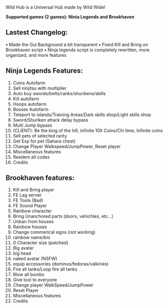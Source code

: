 Wild Hub is a Universal Hub made by Wild Wide!

**Supported games (2 games): Ninia Legends and Brookhaven**

## Lastest Changelog:
 **•** Made the Gui Background a bit transparent
 **•** Fixed Kill and Bring on Brookhaven script
 **•** Ninja legends script is completely rewritten, more organized, and more features

## Ninja Legends Features:
  1. Coins Autofarm
  2. Sell ninjitsu with multiplier
  3. Auto buy swords/belts/ranks/shurikens/skills
  4. Kill autofarm
  5. Hoops autofarm
  6. Bosses Autofarm
  7. Teleport to islands/Training Areas/Dark skills shop/Light skills shop
  8. Sword/Shuriken attack delay bypass
  9. Multi Jump bypass
  10. (CLIENT): Be the king of the hill, infinite 10X Coins/Chi time, Infinite coins
  11. Sell pets of selected rarity
  12. Get Exp for pet (Sahara chest)
  13. Change Player Walkspeed/JumpPower, Reset player
  14. Miscellaneous features
  15. Reedem all codes
  16. Credits

## Brookhaven features:
  1. Kill and Bring player
  2. FE Lag server
  3. FE Tools (Bad)
  4. FE Sound Player
  5. Rainbow character
  6. Bring Unanchored parts (doors, vehichles, etc...)
  7. Unban from houses
  8. Rainbow houses
  9. Change commerical signs (not working)
  10. rainbow name/bio
  11. 0 Character size (patched)
  12. Big avatar
  13. big head
  14. naked avatar (NSFW)
  15. equip accessories (dominus/fedoras/valkiries)
  16. Fire all tanks/Loop fire all tanks
  17. Blow all bombs
  18. Give tool to everyone
  19. Change player WalkSpeed/JumpPower
  20. Reset Player
  21. Miscellaneous features
  22. Credits
